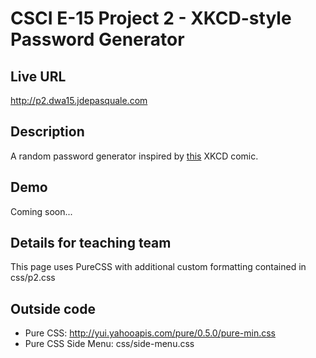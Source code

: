 # CSCI E-15 Project 2 - XKCD-style Password Generator

## Live URL
<http://p2.dwa15.jdepasquale.com>

## Description
A random password generator inspired by [this](http://xkcd.com/936/) XKCD comic.

## Demo
Coming soon...

## Details for teaching team
This page uses PureCSS with additional custom formatting contained in css/p2.css

## Outside code
* Pure CSS: http://yui.yahooapis.com/pure/0.5.0/pure-min.css
* Pure CSS Side Menu: css/side-menu.css
